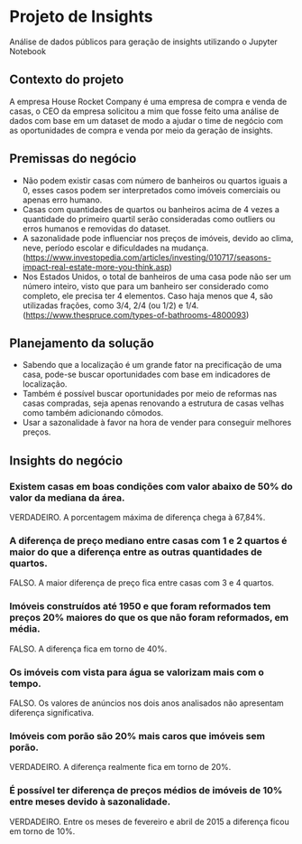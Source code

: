 # Projeto de Insights
Análise de dados públicos para geração de insights utilizando o Jupyter Notebook

## Contexto do projeto
A empresa House Rocket Company é uma empresa de compra e venda de casas, o CEO da empresa solicitou a mim que fosse feito uma análise de dados com base em um dataset de modo a ajudar o time de negócio com as oportunidades de compra e venda por meio da geração de insights.

## Premissas do negócio
- Não podem existir casas com número de banheiros ou quartos iguais a 0, esses casos podem ser interpretados como imóveis comerciais ou apenas erro humano.
- Casas com quantidades de quartos ou banheiros acima de 4 vezes a quantidade do primeiro quartil serão consideradas como outliers ou erros humanos e removidas do dataset.
- A sazonalidade pode influenciar nos preços de imóveis, devido ao clima, neve, período escolar e dificuldades na mudança.(https://www.investopedia.com/articles/investing/010717/seasons-impact-real-estate-more-you-think.asp)
- Nos Estados Unidos, o total de banheiros de uma casa pode não ser um número inteiro, visto que para um banheiro ser considerado como completo, ele precisa ter 4 elementos. Caso haja menos que 4, são utilizadas frações, como 3/4, 2/4 (ou 1/2) e 1/4. (https://www.thespruce.com/types-of-bathrooms-4800093)

## Planejamento da solução
- Sabendo que a localização é um grande fator na precificação de uma casa, pode-se buscar oportunidades com base em indicadores de localização.
- Também é possível buscar oportunidades por meio de reformas nas casas compradas, seja apenas renovando a estrutura de casas velhas como também adicionando cômodos.
- Usar a sazonalidade à favor na hora de vender para conseguir melhores preços.

## Insights do negócio

### Existem casas em boas condições com valor abaixo de 50% do valor da mediana da área. 
VERDADEIRO. A porcentagem máxima de diferença chega à 67,84%.
### A diferença de preço mediano entre casas com 1 e 2 quartos é maior do que a diferença entre as outras quantidades de quartos. 
FALSO. A maior diferença de preço fica entre casas com 3 e 4 quartos.
### Imóveis construídos até 1950 e que foram reformados tem preços 20% maiores do que os que não foram reformados, em média. 
FALSO. A diferença fica em torno de 40%.
### Os imóveis com vista para água se valorizam mais com o tempo. 
FALSO. Os valores de anúncios nos dois anos analisados não apresentam diferença significativa.
### Imóveis com porão são 20% mais caros que imóveis sem porão. 
VERDADEIRO. A diferença realmente fica em torno de 20%.
### É possível ter diferença de preços médios de imóveis de 10% entre meses devido à sazonalidade. 
VERDADEIRO. Entre os meses de fevereiro e abril de 2015 a diferença ficou em torno de 10%.
